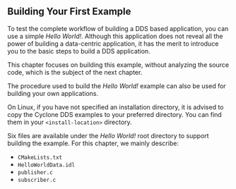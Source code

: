 ## Building Your First Example

To test the complete workflow of building a DDS based application, you can use a simple _Hello World!_. Although this application does not reveal all the power of building a data-centric application, it has the merit to introduce you to the basic steps to build a DDS application.

This chapter focuses on building this example, without analyzing the source code, which is the subject of the next chapter.

The procedure used to build the _Hello World!_ example can also be used for building your own applications.

On Linux, if you have not specified an installation directory, it is advised to copy the Cyclone DDS examples to your preferred directory. You can find them in your `<install-location>` directory.

Six files are available under the _Hello_ _World!_ root directory to support building the example. For this chapter, we mainly describe:

- `CMakeLists.txt`
- `HelloWorldData.idl`
- `publisher.c`
- `subscriber.c`